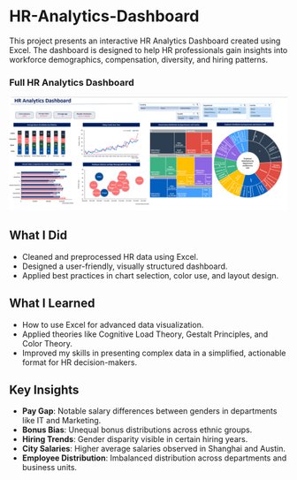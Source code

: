 # HR-Analytics-Dashboard
This project presents an interactive HR Analytics Dashboard created using Excel. The dashboard is designed to help HR professionals gain insights into workforce demographics, compensation, diversity, and hiring patterns.

### Full HR Analytics Dashboard
<img src="https://github.com/Nouria99/-HR-Analytics-Dashboard/blob/main/image.png" alt="HR Analytics Dashboard" width="1000"/>

##  What I Did

- Cleaned and preprocessed HR data using Excel.
- Designed a user-friendly, visually structured dashboard.
- Applied best practices in chart selection, color use, and layout design.

##  What I Learned

- How to use Excel for advanced data visualization.
- Applied theories like Cognitive Load Theory, Gestalt Principles, and Color Theory.
- Improved my skills in presenting complex data in a simplified, actionable format for HR decision-makers.

## Key Insights

- **Pay Gap**: Notable salary differences between genders in departments like IT and Marketing.
- **Bonus Bias**: Unequal bonus distributions across ethnic groups.
- **Hiring Trends**: Gender disparity visible in certain hiring years.
- **City Salaries**: Higher average salaries observed in Shanghai and Austin.
- **Employee Distribution**: Imbalanced distribution across departments and business units.
